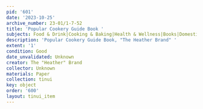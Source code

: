 ```yaml
---
pid: '601'
date: '2023-10-25'
archive_number: 23-01/1-7-52
title: 'Popular Cookery Guide Book '
subjects: Food & Drink|Cooking & Baking|Health & Wellness|Books|Domestic Labour
description: 'Popular Cookery Guide Book, "The Heather Brand" '
extent: '1'
condition: Good
date_unvalidated: Unknown
creator: The "Heather" Brand
collector: Unknown
materials: Paper
collection: tinui
key: object
order: '600'
layout: tinui_item
---
```


